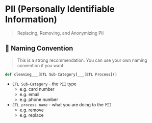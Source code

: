 # PII (Personally Identifiable Information)
> Replacing, Removing, and Anonymizing PII


## 🌌 Naming Convention
> This is a strong recommendation. You can use your own naming convention if you want.

```python
def cleaning___[ETL Sub-Category]___[ETL Process]()
```

- `ETL Sub-Category` - the `PII` type
    - e.g. card number
    - e.g. email
    - e.g. phone number
- `ETL process name` - what you are doing to the `PII`
    - e.g. remove
    - e.g. replace